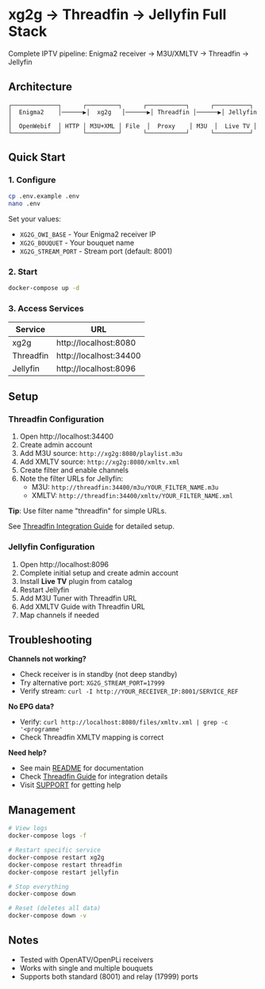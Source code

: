 # xg2g → Threadfin → Jellyfin Full Stack

Complete IPTV pipeline: Enigma2 receiver → M3U/XMLTV → Threadfin → Jellyfin

## Architecture

```text
┌─────────────┐      ┌─────────┐      ┌───────────┐      ┌──────────┐
│  Enigma2    │──────▶│  xg2g   │──────▶│ Threadfin │──────▶│ Jellyfin │
│  OpenWebif  │ HTTP │ M3U+XML │ File  │  Proxy    │ M3U  │  Live TV │
└─────────────┘      └─────────┘      └───────────┘      └──────────┘
```

## Quick Start

### 1. Configure

```bash
cp .env.example .env
nano .env
```

Set your values:
- `XG2G_OWI_BASE` - Your Enigma2 receiver IP
- `XG2G_BOUQUET` - Your bouquet name
- `XG2G_STREAM_PORT` - Stream port (default: 8001)

### 2. Start

```bash
docker-compose up -d
```

### 3. Access Services

| Service   | URL                        |
|-----------|----------------------------|
| xg2g      | http://localhost:8080      |
| Threadfin | http://localhost:34400     |
| Jellyfin  | http://localhost:8096      |

## Setup

### Threadfin Configuration

1. Open http://localhost:34400
2. Create admin account
3. Add M3U source: `http://xg2g:8080/playlist.m3u`
4. Add XMLTV source: `http://xg2g:8080/xmltv.xml`
5. Create filter and enable channels
6. Note the filter URLs for Jellyfin:
   - M3U: `http://threadfin:34400/m3u/YOUR_FILTER_NAME.m3u`
   - XMLTV: `http://threadfin:34400/xmltv/YOUR_FILTER_NAME.xml`

**Tip**: Use filter name "threadfin" for simple URLs.

See [Threadfin Integration Guide](../../docs/guides/THREADFIN.md) for detailed setup.

### Jellyfin Configuration

1. Open http://localhost:8096
2. Complete initial setup and create admin account
3. Install **Live TV** plugin from catalog
4. Restart Jellyfin
5. Add M3U Tuner with Threadfin URL
6. Add XMLTV Guide with Threadfin URL
7. Map channels if needed

## Troubleshooting

**Channels not working?**
- Check receiver is in standby (not deep standby)
- Try alternative port: `XG2G_STREAM_PORT=17999`
- Verify stream: `curl -I http://YOUR_RECEIVER_IP:8001/SERVICE_REF`

**No EPG data?**
- Verify: `curl http://localhost:8080/files/xmltv.xml | grep -c '<programme'`
- Check Threadfin XMLTV mapping is correct

**Need help?**
- See main [README](../../README.md) for documentation
- Check [Threadfin Guide](../../docs/guides/THREADFIN.md) for integration details
- Visit [SUPPORT](../../SUPPORT.md) for getting help

## Management

```bash
# View logs
docker-compose logs -f

# Restart specific service
docker-compose restart xg2g
docker-compose restart threadfin
docker-compose restart jellyfin

# Stop everything
docker-compose down

# Reset (deletes all data)
docker-compose down -v
```

## Notes

- Tested with OpenATV/OpenPLi receivers
- Works with single and multiple bouquets
- Supports both standard (8001) and relay (17999) ports
